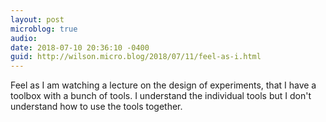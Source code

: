 ```yaml
---
layout: post
microblog: true
audio: 
date: 2018-07-10 20:36:10 -0400
guid: http://wilson.micro.blog/2018/07/11/feel-as-i.html
---
```

Feel as I am watching a lecture on the design of experiments, that I have a toolbox with a bunch of tools. I understand the individual tools but I don't understand how to use the tools together.
